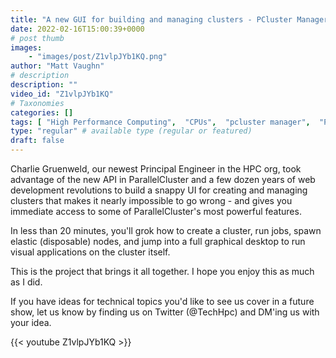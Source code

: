 ```yaml
---
title: "A new GUI for building and managing clusters - PCluster Manager"
date: 2022-02-16T15:00:39+0000
# post thumb
images:
    - "images/post/Z1vlpJYb1KQ.png"
author: "Matt Vaughn"
# description
description: ""
video_id: "Z1vlpJYb1KQ"
# Taxonomies
categories: []
tags: [ "High Performance Computing",  "CPUs",  "pcluster manager",  "ParallelCluster",  "GUI",  "science",  "Lustre",  "Storage",  "GPUs",  "vizualization",  "EC2",  "Covid-19",  "computing",  "Schedulers",  "research",  "HPC",  "DCV",  "virtualization",  "cloud",  "techshorts", ]
type: "regular" # available type (regular or featured)
draft: false
---
```


Charlie Gruenweld, our newest Principal Engineer in the HPC org, took advantage of the new API in ParallelCluster and a few dozen years of web development revolutions to build a snappy UI for creating and managing clusters that makes it nearly impossible to go wrong - and gives you immediate access to some of ParallelCluster's most powerful features. 

In less than 20 minutes, you'll grok how to create a cluster, run jobs, spawn elastic (disposable) nodes, and jump into a full graphical desktop to run visual applications on the cluster itself.

This is the project that brings it all together. I hope you enjoy this as much as I did.

If you have ideas for technical topics you'd like to see us cover in a future show, let us know by finding us on Twitter (@TechHpc) and DM'ing us with your idea.

{{< youtube Z1vlpJYb1KQ >}}